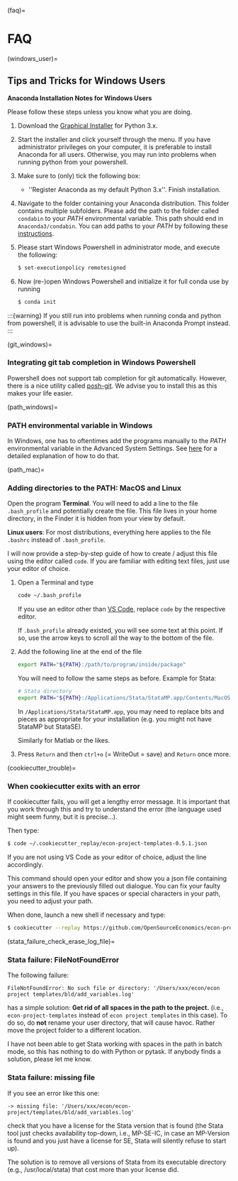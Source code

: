 (faq)=

# FAQ

(windows_user)=

## Tips and Tricks for Windows Users

**Anaconda Installation Notes for Windows Users**

Please follow these steps unless you know what you are doing.

1. Download the [Graphical Installer](https://www.anaconda.com/distribution/#windows)
   for Python 3.x.

1. Start the installer and click yourself through the menu. If you have administrator
   privileges on your computer, it is preferable to install Anaconda for all users.
   Otherwise, you may run into problems when running python from your powershell.

1. Make sure to (only) tick the following box:

   - ''Register Anaconda as my default Python 3.x''. Finish installation.

1. Navigate to the folder containing your Anaconda distribution. This folder contains
   multiple subfolders. Please add the path to the folder called `condabin` to your
   *PATH* environmental variable. This path should end in `Anaconda3/condabin`. You can
   add paths to your *PATH* by following these
   [instructions](https://www.computerhope.com/issues/ch000549.htm).

1. Please start Windows Powershell in administrator mode, and execute the following:

   ```bash
   $ set-executionpolicy remotesigned
   ```

1. Now (re-)open Windows Powershell and initialize it for full conda use by running

   ```bash
   $ conda init
   ```

:::\{warning} If you still run into problems when running conda and python from
powershell, it is advisable to use the built-in Anaconda Prompt instead. :::

(git_windows)=

### Integrating git tab completion in Windows Powershell

Powershell does not support tab completion for git automatically. However, there is a
nice utility called [posh-git](https://github.com/dahlbyk/posh-git). We advise you to
install this as this makes your life easier.

(path_windows)=

### PATH environmental variable in Windows

In Windows, one has to oftentimes add the programs manually to the *PATH* environmental
variable in the Advanced System Settings. See
[here](https://www.computerhope.com/issues/ch000549.htm) for a detailed explanation of
how to do that.

(path_mac)=

### Adding directories to the PATH: MacOS and Linux

Open the program **Terminal**. You will need to add a line to the file `.bash_profile`
and potentially create the file. This file lives in your home directory, in the Finder
it is hidden from your view by default.

**Linux users**: For most distributions, everything here applies to the file `.bashrc`
instead of `.bash_profile`.

I will now provide a step-by-step guide of how to create / adjust this file using the
editor called `code`. If you are familiar with editing text files, just use your editor
of choice.

1. Open a Terminal and type

   ```bash
   code ~/.bash_profile
   ```

   If you use an editor other than [VS Code](https://code.visualstudio.com/), replace
   `code` by the respective editor.

   If `.bash_profile` already existed, you will see some text at this point. If so, use
   the arrow keys to scroll all the way to the bottom of the file.

1. Add the following line at the end of the file

   ```bash
   export PATH="${PATH}:/path/to/program/inside/package"
   ```

   You will need to follow the same steps as before. Example for Stata:

   ```bash
   # Stata directory
   export PATH="${PATH}:/Applications/Stata/StataMP.app/Contents/MacOS/"
   ```

   In `/Applications/Stata/StataMP.app`, you may need to replace bits and pieces as
   appropriate for your installation (e.g. you might not have StataMP but StataSE).

   Similarly for Matlab or the likes.

1. Press `Return` and then `ctrl+o` (= WriteOut = save) and `Return` once more.

(cookiecutter_trouble)=

### When cookiecutter exits with an error

If cookiecutter fails, you will get a lengthy error message. It is important that you
work through this and try to understand the error (the language used might seem funny,
but it is precise...).

Then type:

```bash
$ code ~/.cookiecutter_replay/econ-project-templates-0.5.1.json
```

If you are not using VS Code as your editor of choice, adjust the line accordingly.

This command should open your editor and show you a json file containing your answers to
the previously filled out dialogue. You can fix your faulty settings in this file. If
you have spaces or special characters in your path, you need to adjust your path.

When done, launch a new shell if necessary and type:

```bash
$ cookiecutter --replay https://github.com/OpenSourceEconomics/econ-project-templates/archive/v0.5.1.zip
```

(stata_failure_check_erase_log_file)=

### Stata failure: FileNotFoundError

The following failure:

```
FileNotFoundError: No such file or directory: '/Users/xxx/econ/econ project templates/bld/add_variables.log'
```

has a simple solution: **Get rid of all spaces in the path to the project.** (i.e.,
`econ-project-templates` instead of `econ project templates` in this case). To do so, do
**not** rename your user directory, that will cause havoc. Rather move the project
folder to a different location.

I have not been able to get Stata working with spaces in the path in batch mode, so this
has nothing to do with Python or pytask. If anybody finds a solution, please let me
know.

### Stata failure: missing file

If you see an error like this one:

```
-> missing file: '/Users/xxx/econ/econ-project/templates/bld/add_variables.log'
```

check that you have a license for the Stata version that is found (the Stata tool just
checks availability top-down, i.e., MP-SE-IC, in case an MP-Version is found and you
just have a license for SE, Stata will silently refuse to start up).

The solution is to remove all versions of Stata from its executable directory (e.g.,
/usr/local/stata) that cost more than your license did.
